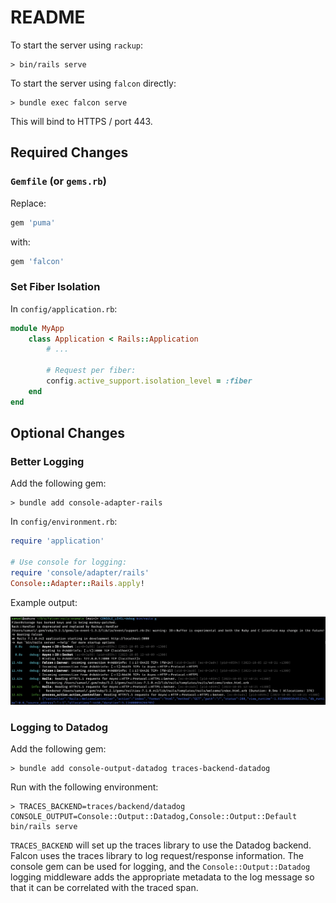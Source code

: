 # README

To start the server using `rackup`:

```
> bin/rails serve
```

To start the server using `falcon` directly:

```
> bundle exec falcon serve
```

This will bind to HTTPS / port 443.

## Required Changes

### `Gemfile` (or `gems.rb`)

Replace:

```ruby
gem 'puma'
```

with:

```ruby
gem 'falcon'
```

### Set Fiber Isolation

In `config/application.rb`:

```ruby
module MyApp
	class Application < Rails::Application
		# ...

		# Request per fiber:
		config.active_support.isolation_level = :fiber
	end
end
```

## Optional Changes

### Better Logging

Add the following gem:

```
> bundle add console-adapter-rails
```

In `config/environment.rb`:

```ruby
require 'application'

# Use console for logging:
require 'console/adapter/rails'
Console::Adapter::Rails.apply!
```

Example output:

![Console::Adapter::Rails](console-adapter-rails.png)

### Logging to Datadog

Add the following gem:

```
> bundle add console-output-datadog traces-backend-datadog
```

Run with the following environment:

```
> TRACES_BACKEND=traces/backend/datadog CONSOLE_OUTPUT=Console::Output::Datadog,Console::Output::Default bin/rails serve
```

`TRACES_BACKEND` will set up the traces library to use the Datadog backend. Falcon uses the traces library to log request/response information. The console gem can be used for logging, and the `Console::Output::Datadog` logging middleware adds the appropriate metadata to the log message so that it can be correlated with the traced span.
